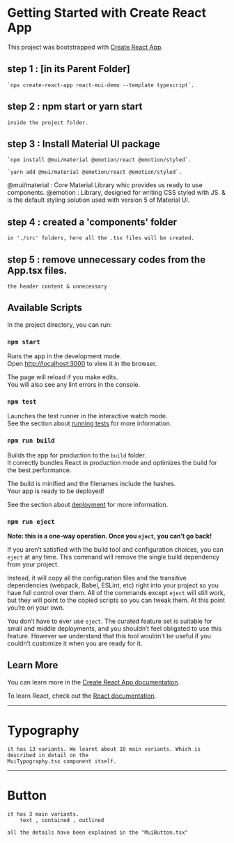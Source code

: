 # Getting Started with Create React App

This project was bootstrapped with [Create React App](https://github.com/facebook/create-react-app).



## step 1 : [in its Parent Folder] 
    `npx create-react-app react-mui-demo --template typescript`.

## step 2 : npm start      or      yarn start
    inside the project folder.



## step 3 : Install Material UI package
    `npm install @mui/material @emotion/react @emotion/styled`.

    `yarn add @mui/material @emotion/react @emotion/styled`.

@mui/material : Core Material Library whic provides us ready to use components.
@emotion : Library, designed for writing CSS styled with JS.
            & is the default styling solution used with version 5 of Material UI.



## step 4 : created a 'components' folder 
    in './src' folders, here all the .tsx files will be created.


## step 5 : remove unnecessary codes from the App.tsx files.
    the header content & unnecessary 





















## Available Scripts

In the project directory, you can run:

### `npm start`

Runs the app in the development mode.\
Open [http://localhost:3000](http://localhost:3000) to view it in the browser.

The page will reload if you make edits.\
You will also see any lint errors in the console.

### `npm test`

Launches the test runner in the interactive watch mode.\
See the section about [running tests](https://facebook.github.io/create-react-app/docs/running-tests) for more information.

### `npm run build`

Builds the app for production to the `build` folder.\
It correctly bundles React in production mode and optimizes the build for the best performance.

The build is minified and the filenames include the hashes.\
Your app is ready to be deployed!

See the section about [deployment](https://facebook.github.io/create-react-app/docs/deployment) for more information.

### `npm run eject`

**Note: this is a one-way operation. Once you `eject`, you can’t go back!**

If you aren’t satisfied with the build tool and configuration choices, you can `eject` at any time. This command will remove the single build dependency from your project.

Instead, it will copy all the configuration files and the transitive dependencies (webpack, Babel, ESLint, etc) right into your project so you have full control over them. All of the commands except `eject` will still work, but they will point to the copied scripts so you can tweak them. At this point you’re on your own.

You don’t have to ever use `eject`. The curated feature set is suitable for small and middle deployments, and you shouldn’t feel obligated to use this feature. However we understand that this tool wouldn’t be useful if you couldn’t customize it when you are ready for it.

## Learn More

You can learn more in the [Create React App documentation](https://facebook.github.io/create-react-app/docs/getting-started).

To learn React, check out the [React documentation](https://reactjs.org/).










*****************************************************************************************************************************

#          Typography
    it has 13 variants. We learnt about 10 main variants. Which is described in detail on the
    MuiTypography.tsx component itself.



*****************************************************************************************************************************

#          Button

    it has 3 main variants. 
        text , contained , outlined

    all the details have been explained in the "MuiButton.tsx"




